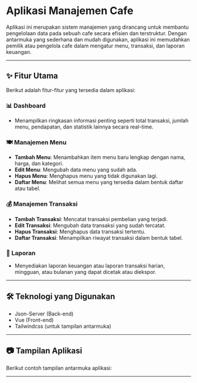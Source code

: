 # Aplikasi Manajemen Cafe

Aplikasi ini merupakan sistem manajemen yang dirancang untuk membantu pengelolaan data pada sebuah cafe secara efisien dan terstruktur. Dengan antarmuka yang sederhana dan mudah digunakan, aplikasi ini memudahkan pemilik atau pengelola cafe dalam mengatur menu, transaksi, dan laporan keuangan.

---

## ✨ Fitur Utama

Berikut adalah fitur-fitur yang tersedia dalam aplikasi:

### 📊 Dashboard
- Menampilkan ringkasan informasi penting seperti total transaksi, jumlah menu, pendapatan, dan statistik lainnya secara real-time.

### 🍽️ Manajemen Menu
- **Tambah Menu**: Menambahkan item menu baru lengkap dengan nama, harga, dan kategori.
- **Edit Menu**: Mengubah data menu yang sudah ada.
- **Hapus Menu**: Menghapus menu yang tidak digunakan lagi.
- **Daftar Menu**: Melihat semua menu yang tersedia dalam bentuk daftar atau tabel.

### 💰 Manajemen Transaksi
- **Tambah Transaksi**: Mencatat transaksi pembelian yang terjadi.
- **Edit Transaksi**: Mengubah data transaksi yang sudah tercatat.
- **Hapus Transaksi**: Menghapus data transaksi tertentu.
- **Daftar Transaksi**: Menampilkan riwayat transaksi dalam bentuk tabel.

### 📑 Laporan
- Menyediakan laporan keuangan atau laporan transaksi harian, mingguan, atau bulanan yang dapat dicetak atau diekspor.

---

## 🛠️ Teknologi yang Digunakan
- Json-Server (Back-end)
- Vue (Front-end)
- Tailwindcss (untuk tampilan antarmuka)

---

## 📷 Tampilan Aplikasi

Berikut contoh tampilan antarmuka aplikasi:

---
